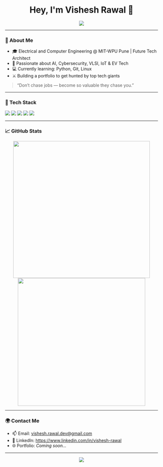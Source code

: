 <h1 align="center">Hey, I'm Vishesh Rawal 👋</h1>
<p align="center">
  <img src="https://readme-typing-svg.herokuapp.com/?lines=Engineer+in+the+making+🛠️;Building+Tech+that+Shakes+the+World!;Let’s+Cook+Big+💻🔥&center=true&width=440&height=45&color=3F78F4&vCenter=true&size=22" />
</p>

---

### 🚀 About Me

- 🎓 Electrical and Computer Engineering @ MIT-WPU Pune | Future Tech Architect
- 🧠 Passionate about AI, Cybersecurity, VLSI, IoT & EV Tech
- 💻 Currently learning: Python, Git, Linux
- ⚔️ Building a portfolio to get hunted by top tech giants

> “Don’t chase jobs — become so valuable they chase you.”

---

### 🧰 Tech Stack

<p align="left">
  <img src="https://img.shields.io/badge/Python-3776AB?style=for-the-badge&logo=python&logoColor=white"/>
  <img src="https://img.shields.io/badge/C-00599C?style=for-the-badge&logo=c&logoColor=white"/>
  <img src="https://img.shields.io/badge/Git-F05032?style=for-the-badge&logo=git&logoColor=white"/>
  <img src="https://img.shields.io/badge/Linux-FCC624?style=for-the-badge&logo=linux&logoColor=black"/>
  <img src="https://img.shields.io/badge/VS%20Code-007ACC?style=for-the-badge&logo=visual-studio-code&logoColor=white"/>
</p>

---

### 📈 GitHub Stats

<p align="center">
  <img src="https://github-readme-stats.vercel.app/api?username=visheshrawal&show_icons=true&theme=radical" width="450"/>
  <img src="https://github-readme-streak-stats.herokuapp.com/?user=visheshrawal&theme=radical" width="420"/>
</p>

---

### 🌍 Contact Me

- 📫 Email: [vishesh.rawal.dev@gmail.com](mailto:vishesh.rawal.dev@gmail.com)  
- 💼 LinkedIn: https://www.linkedin.com/in/vishesh-rawal
- 🌐 Portfolio: *Coming soon...*

---

<p align="center">
  <img src="https://komarev.com/ghpvc/?username=visheshrawal&label=Profile+Views&color=blueviolet&style=flat"/>
</p>
